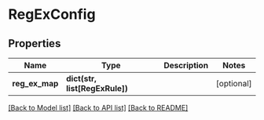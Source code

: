 # RegExConfig

## Properties
Name | Type | Description | Notes
------------ | ------------- | ------------- | -------------
**reg_ex_map** | **dict(str, list[RegExRule])** |  | [optional] 

[[Back to Model list]](../README.md#documentation-for-models) [[Back to API list]](../README.md#documentation-for-api-endpoints) [[Back to README]](../README.md)


